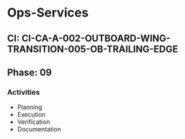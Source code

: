 # Ops-Services

## CI: CI-CA-A-002-OUTBOARD-WING-TRANSITION-005-OB-TRAILING-EDGE
## Phase: 09

### Activities
- Planning
- Execution
- Verification
- Documentation

